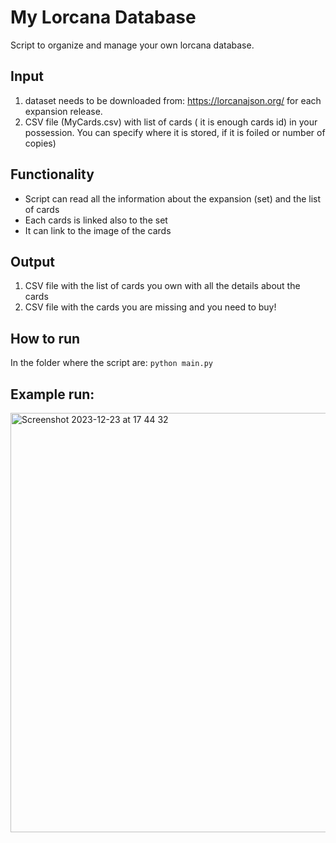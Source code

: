 # My Lorcana Database

Script to organize and manage your own lorcana database. 

## Input 

1. dataset needs to be downloaded from: https://lorcanajson.org/ for each expansion release. 
2. CSV file (MyCards.csv) with list of cards ( it is enough cards id) in your possession. You can specify where it is stored, if it is foiled or number of copies)

## Functionality

* Script can read all the information about the expansion (set) and the list of cards
* Each cards is linked also to the set 
* It can link to the image of the cards

## Output

1. CSV file with the list of cards you own with all the details about the cards
2. CSV file with the cards you are missing and you need to buy!

## How to run

In the folder where the script are: 
```python main.py ```

## Example run:
<img width="671" alt="Screenshot 2023-12-23 at 17 44 32" src="https://github.com/kappa11/MyLorcanaDatabase/assets/26191853/6ecfe6ec-5c62-4fb5-a440-7673d9f2f328">
